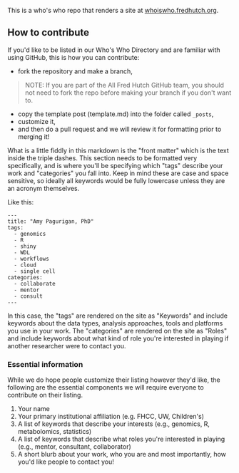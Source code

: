 This is a who's who repo that renders a site at [whoiswho.fredhutch.org](https://whoiswho.fredhutch.org).


## How to contribute

If you'd like to be listed in our Who's Who Directory and are familiar with using GitHub, this is how you can contribute:

- fork the repository and make a branch,
> NOTE: If you are part of the All Fred Hutch GitHub team, you should not need to fork the repo before making your branch if you don't want to.  
- copy the template post (template.md) into the folder called `_posts`, 
- customize it,
- and then do a pull request and we will review it for formatting prior to merging it!

What is a little fiddly in this markdown is the "front matter" which is the text inside the triple dashes.  This section needs to be formatted very specifically, and is where you'll be specifying which "tags" describe your work and "categories" you fall into.  Keep in mind these are case and space sensitive, so ideally all keywords would be fully lowercase unless they are an acronym themselves.  

Like this:

```
---
title: "Amy Pagurigan, PhD"
tags:
  - genomics
  - R
  - shiny
  - WDL
  - workflows
  - cloud
  - single cell
categories: 
  - collaborate
  - mentor
  - consult
---
```

In this case, the "tags" are rendered on the site as "Keywords" and include keywords about the data types, analysis approaches, tools and platforms you use in your work.  The "categories" are rendered on the site as "Roles" and include keywords about what kind of role you're interested in playing if another researcher were to contact you.  

### Essential information
While we do hope people customize their listing however they'd like, the following are the essential components we will require everyone to contribute on their listing.  

1.  Your name
2.  Your primary institutional affiliation (e.g. FHCC, UW, Children's)
3.  A list of keywords that describe your interests (e.g., genomics, R, metabolomics, statistics)
4.  A list of keywords that describe what roles you're interested in playing (e.g., mentor, consultant, collaborator)
5.  A short blurb about your work, who you are and most importantly, how you'd like people to contact you!

